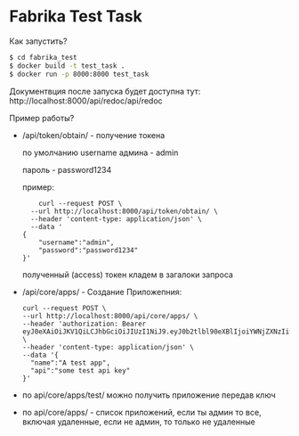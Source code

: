 # Fabrika Test Task


Как запустить?

```sh
$ cd fabrika_test
$ docker build -t test_task .
$ docker run -p 8000:8000 test_task  
```
Документвция после запуска будет доступна тут:
 http://localhost:8000/api/redoc/api/redoc
 
Пример работы?

  - /api/token/obtain/ - получение токена

    по умолчанию username админа - admin

    пароль - password1234

    пример: 
    ```
        curl --request POST \
      --url http://localhost:8000/api/token/obtain/ \
      --header 'content-type: application/json' \
      --data '
    {
    	"username":"admin",
    	"password":"password1234"
    }'
    ```
    полученный (access) токен кладем в загалоки запроса 
  - /api/core/apps/ - Создание Приложепния: 
  
      ```
      curl --request POST \
      --url http://localhost:8000/api/core/apps/ \
      --header 'authorization: Bearer eyJ0eXAiOiJKV1QiLCJhbGciOiJIUzI1NiJ9.eyJ0b2tlbl90eXBlIjoiYWNjZXNzIiwiZXhwIjoxNTg5MzA5OTMzLCJqdGkiOiI4YmU5MmM5NmMyYWE0ZGE2YjQzMjIyOGI3MTA2NTc3ZSIsInVzZXJfaWQiOjF9.2vElBATKxDTx9xvXTdekCLzdT50BHvvmwyQffaygyYY' \
      --header 'content-type: application/json' \
      --data '{
    	"name":"A test app",
    	"api":"some test api key"
    }'
      ```
- по api/core/apps/test/ можно получить приложение передав ключ
- по api/core/apps/ - cписок приложений, если ты админ то все, включая удаленные, если не админ, то только не удаленные
  


